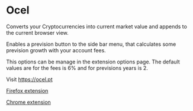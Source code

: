 # Ocel

Converts your Cryptocurrencies into current market value and appends to the current browser view. 

Enables a prevision button to the side bar menu, that calculates some prevision growth with your account fees. 

This options can be manage in the extension options page. The default values are for the fees is 6% and for previsions years is 2.

Visit https://ocel.pt

[Firefox extension](https://addons.mozilla.org/en-US/firefox/addon/ocel-converter-crypto/)

[Chrome extension](https://chrome.google.com/webstore/detail/ocel-converter-crypto/gcfpncpaceifpdajjjddfkngmilflgec)
